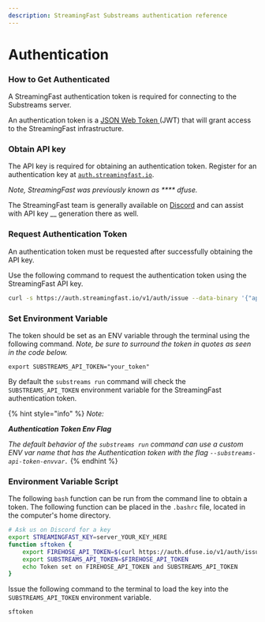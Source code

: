 ```yaml
---
description: StreamingFast Substreams authentication reference
---
```


# Authentication

### How to Get Authenticated

A StreamingFast authentication token is required for connecting to the Substreams server.

An authentication token is a [JSON Web Token ](https://jwt.io/)(JWT) that will grant access to the StreamingFast infrastructure.

### Obtain API key

The API key is required for obtaining an authentication token. Register for an authentication key at [`auth.streamingfast.io`](http://auth.streamingfast.io/).&#x20;

_Note, StreamingFast was previously known as **** dfuse._

The StreamingFast team is generally available on [Discord](https://discord.gg/jZwqxJAvRs) and can assist with API key __ generation there as well.

### Request Authentication Token

An authentication token must be requested after successfully obtaining the API key.

Use the following command to request the authentication token using the StreamingFast API key.

```bash
curl -s https://auth.streamingfast.io/v1/auth/issue --data-binary '{"api_key":"your-secret-key"}'
```

### Set Environment Variable

The token should be set as an ENV variable through the terminal using the following command. _Note, be sure to surround the token in quotes as seen in the code below._&#x20;

```
export SUBSTREAMS_API_TOKEN="your_token"
```

By default the `substreams run` command will check the `SUBSTREAMS_API_TOKEN` environment variable for the StreamingFast authentication token.

{% hint style="info" %}
_Note:_

_**Authentication Token Env Flag**_

_The default behavior of the `substreams run` command can use a custom ENV var name that has the Authentication token with the flag `--substreams-api-token-envvar.`_
{% endhint %}

### Environment Variable Script

The following `bash` function can be run from the command line to obtain a token. The following function can be placed in the `.bashrc` file, located in the computer's home directory.&#x20;

```bash
# Ask us on Discord for a key
export STREAMINGFAST_KEY=server_YOUR_KEY_HERE  
function sftoken {
    export FIREHOSE_API_TOKEN=$(curl https://auth.dfuse.io/v1/auth/issue -s --data-binary '{"api_key":"'$STREAMINGFAST_KEY'"}' | jq -r .token)
	export SUBSTREAMS_API_TOKEN=$FIREHOSE_API_TOKEN
    echo Token set on FIREHOSE_API_TOKEN and SUBSTREAMS_API_TOKEN
}
```

Issue the following command to the terminal to load the key into the `SUBSTREAMS_API_TOKEN` environment variable.

```bash
sftoken
```
